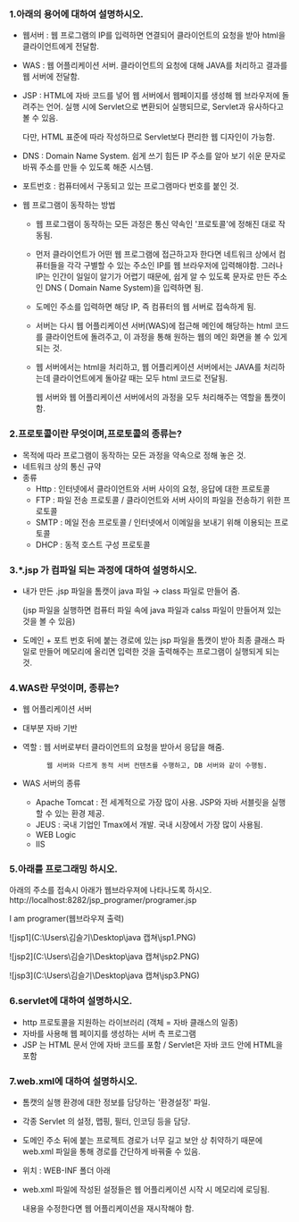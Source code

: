 ### 1.아래의 용어에 대하여 설명하시오.

- 웹서버 : 웹 프로그램의 IP를 입력하면 연결되어 클라이언트의 요청을 받아 html을  클라이언트에게 전달함.

- WAS : 웹 어플리케이션 서버. 클라이언트의 요청에 대해 JAVA를 처리하고 결과를 웹 서버에 전달함.

- JSP : HTML에 자바 코드를 넣어 웹 서버에서 웹페이지를 생성해 웹 브라우저에 돌려주는 언어. 실행 시에 Servlet으로 변환되어 실행되므로, Servlet과 유사하다고 볼 수 있음.

  다만, HTML 표준에 따라 작성하므로 Servlet보다 편리한 웹 디자인이 가능함.

- DNS : Domain Name System. 쉽게 쓰기 힘든 IP 주소를 알아 보기 쉬운 문자로 바꿔 주소를 만들 수 있도록 해준 시스템.

- 포트번호 : 컴퓨터에서 구동되고 있는 프로그램마다 번호를 붙인 것.

- 웹 프로그램이 동작하는 방법

  - 웹 프로그램이 동작하는 모든 과정은 통신 약속인 '프로토콜'에 정해진 대로 작동됨.

  - 먼저 클라이언트가 어떤 웹 프로그램에 접근하고자 한다면 네트워크 상에서 컴퓨터들을 각각 구별할 수 있는 주소인 IP를 웹 브라우저에 입력해야함. 그러나 IP는 인간이 일일이 알기가 어렵기 때문에, 쉽게 알 수 있도록 문자로 만든 주소인 DNS ( Domain Name System)을 입력하면 됨.

  - 도메인 주소를 입력하면 해당 IP, 즉 컴퓨터의 웹 서버로 접속하게 됨.

  - 서버는 다시 웹 어플리케이션 서버(WAS)에 접근해 메인에 해당하는 html 코드를 클라이언트에 돌려주고, 이 과정을 통해 원하는 웹의 메인 화면을 볼 수 있게 되는 것.

  - 웹 서버에서는 html을 처리하고, 웹 어플리케이션 서버에서는 JAVA를 처리하는데 클라이언트에게 돌아갈 때는 모두 html 코드로 전달됨. 

    웹 서버와 웹 어플리케이션 서버에서의 과정을 모두 처리해주는 역할을 톰캣이 함.







### 2.프로토콜이란 무엇이며,프로토콜의 종류는?

- 목적에 따라 프로그램이 동작하는 모든 과정을 약속으로 정해 놓은 것.
- 네트워크 상의 통신 규약
- 종류
  - Http : 인터넷에서 클라이언트와 서버 사이의 요청, 응답에 대한 프로토콜
  - FTP : 파일 전송 프로토콜 / 클라이언트와 서버 사이의 파일을 전송하기 위한 프로토콜
  - SMTP : 메일 전송 프로토콜 / 인터넷에서 이메일을 보내기 위해 이용되는 프로토콜
  - DHCP : 동적 호스트 구성 프로토콜



### 3.*.jsp 가 컴파일 되는 과정에 대하여 설명하시오.

- 내가 만든 .jsp 파일을 톰캣이 java 파일 →  class 파일로 만들어 줌.

  (jsp 파일을 실행하면 컴퓨터 파일 속에 java 파일과 calss 파일이 만들어져 있는 것을 볼 수 있음)

-  도메인 + 포트 번호 뒤에 붙는 경로에 있는 jsp 파일을 톰캣이 받아 최종 클래스 파일로 만들어 메모리에 올리면 입력한 것을 출력해주는 프로그램이 실행되게 되는 것.



### 4.WAS란 무엇이며, 종류는?

- 웹 어플리케이션 서버

- 대부분 자바 기반

- 역할 : 웹 서버로부터 클라이언트의 요청을 받아서 응답을 해줌.

     		웹 서버와 다르게 동적 서버 컨텐츠를 수행하고, DB 서버와 같이 수행됨.

- WAS 서버의 종류

  - Apache Tomcat : 전 세계적으로 가장 많이 사용. JSP와 자바 서블릿을 실행할 수 있는 환경 제공.
  - JEUS : 국내 기업인 Tmax에서 개발. 국내 시장에서 가장 많이 사용됨.
  - WEB Logic
  - IIS



### 5.아래를 프로그래밍 하시오.

아래의 주소를 접속시 아래가 웹브라우져에 나타나도록 하시오.
http://localhost:8282/jsp_programer/programer.jsp

I am programer(웹브라우져 출력)

![jsp1](C:\Users\김슬기\Desktop\java 캡쳐\jsp1.PNG)

![jsp2](C:\Users\김슬기\Desktop\java 캡쳐\jsp2.PNG)

![jsp3](C:\Users\김슬기\Desktop\java 캡쳐\jsp3.PNG)



### 6.servlet에 대하여 설명하시오.

- http 프로토콜을 지원하는 라이브러리 (객체 = 자바 클래스의 일종)
- 자바를 사용해 웹 페이지를 생성하는 서버 측 프로그램
- JSP 는 HTML 문서 안에 자바 코드를 포함 / Servlet은 자바 코드 안에 HTML을 포함



### 7.web.xml에 대하여 설명하시오.

- 톰캣의 실행 환경에 대한 정보를 담당하는 '환경설정' 파일.

- 각종 Servlet 의 설정, 맵핑, 필터, 인코딩 등을 담당.

- 도메인 주소 뒤에 붙는 프로젝트 경로가 너무 길고 보안 상 취약하기 때문에 web.xml 파일을 통해 경로를 간단하게 바꿔줄 수 있음.

- 위치 : WEB-INF 폴더 아래

- web.xml 파일에 작성된 설정들은 웹 어플리케이션 시작 시 메모리에 로딩됨.

  내용을 수정한다면 웹 어플리케이션을 재시작해야 함.